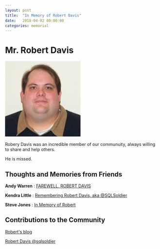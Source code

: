 ```yaml
---
layout: post
title:  "In Memory of Robert Davis"
date:   2018-04-02 00:00:00
categories: memorial
---
```

# Mr. Robert Davis
![Robert Davis <](/assets/images/robertdavis.jpg)

Robery Davis was an incredible member of our communuity, always willing to share and help others. 

He is missed.

## Thoughts and Memories from Friends

__Andy Warren__ : [FAREWELL, ROBERT DAVIS](https://sqlandy.com/2018/04/04/farewell-robert-davis/)

__Kendra Little__ : [Remembering Robert Davis, aka @SQLSoldier](https://littlekendra.com/2018/04/03/remembering-robert-davis-aka-sqlsoldier/)

__Steve Jones__ : [In Memory of Robert](https://voiceofthedba.com/2018/04/05/in-memory-of-robert/)

## Contributions to the Community

[Robert's blog](http://sqlsoldier.com/)

[Robert Davis @sqlsoldier](https://twitter.com/sqlsoldier)